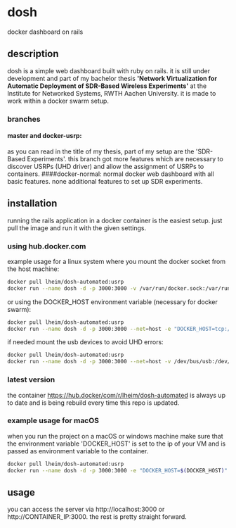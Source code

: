 # dosh
docker dashboard on rails

## description
dosh is a simple web dashboard built with ruby on rails. it is still under development and part of my bachelor thesis **'Network Virtualization for Automatic Deployment of SDR-Based Wireless Experiments'** at the Institute for Networked Systems, RWTH Aachen University.
it is made to work within a docker swarm setup.

### branches
#### master and docker-usrp:
as you can read in the title of my thesis, part of my setup are the 'SDR-Based Experiments'. this branch got more features which are necessary to discover USRPs (UHD driver) and allow the assignment of USRPs to containers.
####docker-normal:
normal docker web dashboard with all basic features. none additional features to set up SDR experiments.


## installation
running the rails application in a docker container is the easiest setup. just pull the image and run it with the given settings.

### using hub.docker.com
example usage for a linux system where you mount the docker socket from the host machine:
```bash
docker pull lheim/dosh-automated:usrp
docker run --name dosh -d -p 3000:3000 -v /var/run/docker.sock:/var/run/docker.sock lheim/dosh-automated:usrp
```
or using the DOCKER_HOST environment variable (necessary for docker swarm):

```bash
docker pull lheim/dosh-automated:usrp
docker run --name dosh -d -p 3000:3000 --net=host -e "DOCKER_HOST=tcp://192.168.1.100:3376" lheim/dosh-automated:usrp
```

if needed mount the usb devices to avoid UHD errors:

```bash
docker pull lheim/dosh-automated:usrp
docker run --name dosh -d -p 3000:3000 --net=host -v /dev/bus/usb:/dev/bus/usb -e "DOCKER_HOST=tcp://192.168.1.100:3376" lheim/dosh-automated:usrp
```


### latest version
the container https://hub.docker/com/r/lheim/dosh-automated is always up to date and is being rebuild every time this repo is updated.


### example usage for macOS
when you run the project on a macOS or windows machine make sure that the environment variable 'DOCKER_HOST' is set to the ip of your VM and is passed as environment variable to the container.

```bash
docker pull lheim/dosh-automated:usrp
docker run --name dosh -d -p 3000:3000 -e "DOCKER_HOST=$(DOCKER_HOST)" lheim/dosh-automated:usrp
```

## usage
you can access the server via http://localhost:3000 or http://CONTAINER_IP:3000.
the rest is pretty straight forward.
